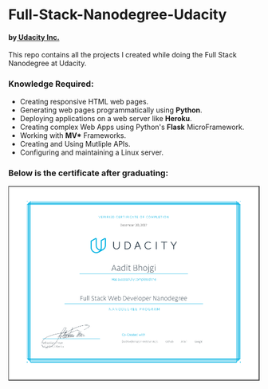 # Full-Stack-Nanodegree-Udacity
#### by<a href="https://in.udacity.com/"> Udacity Inc.</a>

This repo contains all the projects I created while doing the Full Stack Nanodegree at Udacity.

### Knowledge Required:
* Creating responsive HTML web pages.
* Generating web pages programmatically using **Python**.
* Deploying applications on a web server like **Heroku**.
* Creating complex Web Apps using Python's **Flask** MicroFramework.
* Working with **MV\*** Frameworks.
* Creating and Using Mutliple APIs.
* Configuring and maintaining a Linux server.

### Below is the certificate after graduating:
<img src="certificate.PNG">